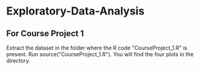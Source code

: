 # Exploratory-Data-Analysis

## For Course Project 1

  Extract the dataset in the folder where the R code "CourseProject_1.R" is present. 
  Run source("CourseProject_1.R").
  You will find the four plots in the directory. 
